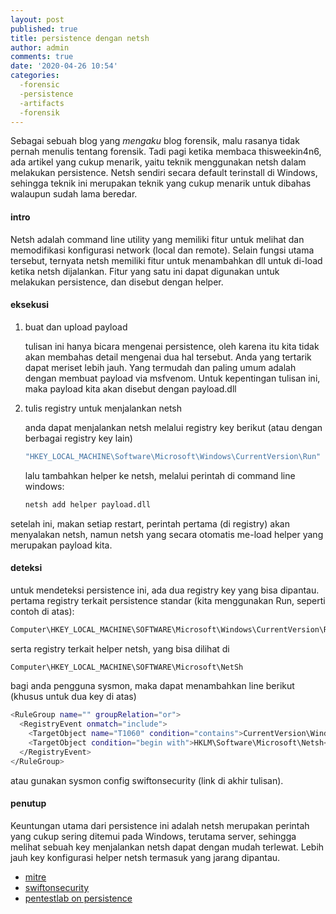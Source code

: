 ```yaml
---
layout: post
published: true
title: persistence dengan netsh
author: admin
comments: true
date: '2020-04-26 10:54'
categories:
  -forensic
  -persistence
  -artifacts
  -forensik
---
```


Sebagai sebuah blog yang *mengaku* blog forensik, malu rasanya tidak pernah menulis tentang forensik. Tadi pagi ketika membaca thisweekin4n6, ada artikel yang cukup menarik, yaitu teknik menggunakan netsh dalam melakukan persistence. Netsh sendiri secara default terinstall di Windows, sehingga teknik ini merupakan teknik yang cukup menarik untuk dibahas walaupun sudah lama beredar.

<!--more-->

#### intro
Netsh adalah command line utility yang memiliki fitur untuk melihat dan memodifikasi konfigurasi network (local dan remote). Selain fungsi utama tersebut, ternyata netsh memiliki fitur untuk menambahkan dll untuk di-load ketika netsh dijalankan. Fitur  yang satu ini dapat digunakan untuk melakukan persistence, dan disebut dengan helper.

#### eksekusi

1. buat dan upload payload

    tulisan ini hanya bicara mengenai persistence, oleh karena itu kita tidak akan membahas detail mengenai dua hal tersebut. Anda yang tertarik dapat meriset lebih jauh. Yang termudah dan paling umum adalah dengan membuat payload via msfvenom. Untuk kepentingan tulisan ini, maka payload kita akan disebut dengan payload.dll


2. tulis registry untuk menjalankan  netsh

    anda dapat menjalankan netsh melalui registry key berikut (atau dengan berbagai registry key lain)
    ```bash
    "HKEY_LOCAL_MACHINE\Software\Microsoft\Windows\CurrentVersion\Run" /v namakey /t REG_SZ /d "C:\Windows\System32\netsh"
    ```

    lalu tambahkan helper ke netsh, melalui perintah di command line windows:
    ```bash
    netsh add helper payload.dll
    ```

setelah ini, makan setiap restart, perintah pertama (di registry) akan menyalakan netsh, namun netsh yang secara otomatis me-load helper yang merupakan payload kita.

#### deteksi
untuk mendeteksi persistence ini, ada dua registry key yang bisa dipantau. pertama registry terkait persistence standar (kita menggunakan Run, seperti contoh di atas):

```js
Computer\HKEY_LOCAL_MACHINE\SOFTWARE\Microsoft\Windows\CurrentVersion\Run
```

serta registry terkait helper netsh, yang bisa dilihat di
```bash
Computer\HKEY_LOCAL_MACHINE\SOFTWARE\Microsoft\NetSh
```

bagi anda pengguna sysmon, maka dapat menambahkan line berikut (khusus untuk dua key di atas)
```bash
<RuleGroup name="" groupRelation="or">
  <RegistryEvent onmatch="include">
    <TargetObject name="T1060" condition="contains">CurrentVersion\Windows\Run</TargetObject> <!--Windows: [ https://msdn.microsoft.com/en-us/library/jj874148.aspx ] -->
    <TargetObject condition="begin with">HKLM\Software\Microsoft\Netsh</TargetObject> <!--Windows: Netsh helper DLL [ https://attack.mitre.org/wiki/Technique/T1128 ] -->
  </RegistryEvent>
</RuleGroup>
```
atau gunakan sysmon config swiftonsecurity (link di akhir tulisan).

#### penutup
Keuntungan utama dari persistence ini adalah netsh merupakan perintah yang cukup sering ditemui pada Windows, terutama server, sehingga melihat sebuah key menjalankan netsh dapat dengan mudah terlewat. Lebih jauh key konfigurasi helper netsh termasuk yang jarang dipantau.


* [mitre](https://attack.mitre.org/techniques/T1128/)
* [swiftonsecurity](https://github.com/SwiftOnSecurity/sysmon-config/blob/master/sysmonconfig-export.xml)
* [pentestlab on persistence](https://pentestlab.blog/2019/10/29/persistence-netsh-helper-dll/)
